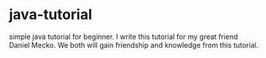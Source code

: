 # java-tutorial
simple java tutorial for beginner.
I write this tutorial for my great friend Daniel Mecko.
We both will gain friendship and knowledge from this tutorial.
